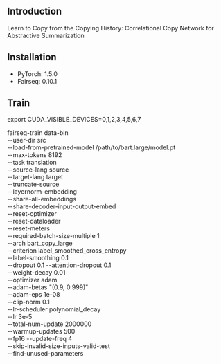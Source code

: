 ## Introduction

Learn to Copy from the Copying History: Correlational Copy Network for Abstractive Summarization

## Installation

- PyTorch: 1.5.0
- Fairseq: 0.10.1   

## Train


export CUDA_VISIBLE_DEVICES=0,1,2,3,4,5,6,7

fairseq-train data-bin \
    --user-dir src \
    --load-from-pretrained-model /path/to/bart.large/model.pt \
    --max-tokens 8192 \
    --task translation \
    --source-lang source \
    --target-lang target \
    --truncate-source \
    --layernorm-embedding \
    --share-all-embeddings \
    --share-decoder-input-output-embed \
    --reset-optimizer \
    --reset-dataloader \
    --reset-meters \
    --required-batch-size-multiple 1 \
    --arch bart_copy_large \
    --criterion label_smoothed_cross_entropy \
    --label-smoothing 0.1 \
    --dropout 0.1 --attention-dropout 0.1 \
    --weight-decay 0.01 \
    --optimizer adam \
    --adam-betas "(0.9, 0.999)" \
    --adam-eps 1e-08 \
    --clip-norm 0.1 \
    --lr-scheduler polynomial_decay \
    --lr 3e-5 \
    --total-num-update 2000000 \
    --warmup-updates 500 \
    --fp16 --update-freq 4 \
    --skip-invalid-size-inputs-valid-test \
    --find-unused-parameters

